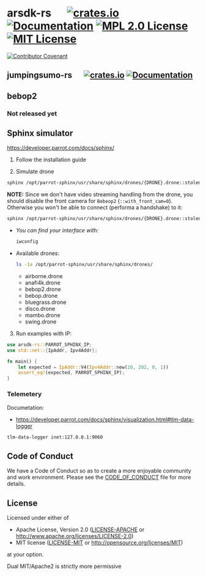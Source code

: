 # arsdk-rs   [![crates.io](https://img.shields.io/crates/v/arsdk-rs.svg)](https://crates.io/crates/arsdk-rs) [![Documentation](https://docs.rs/arsdk-rs/badge.svg)](https://docs.rs/arsdk-rs) [![MPL 2.0 License](https://img.shields.io/badge/license-apache2-green.svg)](LICENSE-APACHE) [![MIT License](https://img.shields.io/badge/license-mit-blue.svg)](LICENSE-MIT)
[![Contributor Covenant](https://img.shields.io/badge/Contributor%20Covenant-v2.0%20adopted-ff69b4.svg)](CODE_OF_CONDUCT.md)



## jumpingsumo-rs   [![crates.io](https://img.shields.io/crates/v/jumpingsumo-rs.svg)](https://crates.io/crates/jumpingsumo-rs) [![Documentation](https://docs.rs/jumpingsumo-rs/badge.svg)](https://docs.rs/jumpingsumo-rs)

## bebop2

### Not released yet

## Sphinx simulator

https://developer.parrot.com/docs/sphinx/

1. Follow the installation guide

2. Simulate drone

```bash
sphinx /opt/parrot-sphinx/usr/share/sphinx/drones/{DRONE}.drone::stolen_interface={YOUR_INTERFACE}:eth0:192.168.42.1/24
```

**NOTE:** Since we don't have video streaming handling from the drone, you should disable the front camera for `Bebeop2` (`::with_front_cam=0`).
Otherwise you won't be able to connect (performa a handshake) to it:

```bash
sphinx /opt/parrot-sphinx/usr/share/sphinx/drones/{DRONE}.drone::stolen_interface={YOUR_INTERFACE}:eth0:192.168.42.1/24::with_front_cam=0
```


* *You can find your interface with:*
    ```bash
    iwconfig
    ```

* Available drones:

    ```bash
    ls -1a /opt/parrot-sphinx/usr/share/sphinx/drones/
    ```

    * airborne.drone
    * anafi4k.drone
    * bebop2.drone
    * bebop.drone
    * bluegrass.drone
    * disco.drone
    * mambo.drone
    * swing.drone


3. Run examples with IP:

```rust
use arsdk-rs::PARROT_SPHINX_IP;
use std::net::{IpAddr, Ipv4Addr};

fn main() {
    let expected = IpAddr::V4(Ipv4Addr::new(10, 202, 0, 1))
    assert_eq!(expected, PARROT_SPHINX_IP);
}
```

### Telemetery

Documetation:
* https://developer.parrot.com/docs/sphinx/visualization.html#tlm-data-logger


```bash
tlm-data-logger inet:127.0.0.1:9060
```


## Code of Conduct

We have a Code of Conduct so as to create a more enjoyable community and
work environment. Please see the [CODE_OF_CONDUCT](CODE_OF_CONDUCT.md)
file for more details.

## License

Licensed under either of

 * Apache License, Version 2.0 ([LICENSE-APACHE](LICENSE-APACHE) or http://www.apache.org/licenses/LICENSE-2.0)
 * MIT license ([LICENSE-MIT](LICENSE-MIT) or http://opensource.org/licenses/MIT)

at your option.

Dual MIT/Apache2 is strictly more permissive
